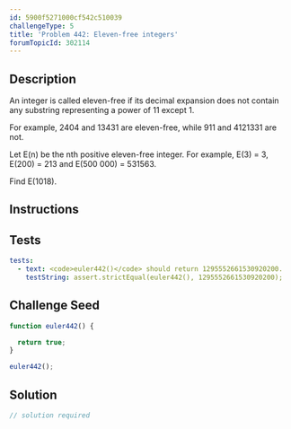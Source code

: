 ```yaml
---
id: 5900f5271000cf542c510039
challengeType: 5
title: 'Problem 442: Eleven-free integers'
forumTopicId: 302114
---
```


## Description
<section id='description'>
An integer is called eleven-free if its decimal expansion does not contain any substring representing a power of 11 except 1.

For example, 2404 and 13431 are eleven-free, while 911 and 4121331 are not.

Let E(n) be the nth positive eleven-free integer. For example, E(3) = 3, E(200) = 213 and E(500 000) = 531563.

Find E(1018).
</section>

## Instructions
<section id='instructions'>

</section>

## Tests
<section id='tests'>

```yml
tests:
  - text: <code>euler442()</code> should return 1295552661530920200.
    testString: assert.strictEqual(euler442(), 1295552661530920200);

```

</section>

## Challenge Seed
<section id='challengeSeed'>

<div id='js-seed'>

```js
function euler442() {

  return true;
}

euler442();
```

</div>



</section>

## Solution
<section id='solution'>

```js
// solution required
```

</section>
